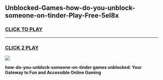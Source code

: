
## Unblocked-Games-how-do-you-unblock-someone-on-tinder-Play-Free-5el8x
<h3>
<a href="https://premium76.site?title=how-do-you-unblock-someone-on-tinder&ref=23A">CLICK TO PLAY</a></h3>
<hr>

<h3>
<a href="https://premium76.site?title=how-do-you-unblock-someone-on-tinder&ref=23A">CLICK 2 PLAY</a>
  
</h3>

<a href="https://premium76.site?title=how-do-you-unblock-someone-on-tinder&ref=23A"><img src="https://clearcache.store/games.png"></a>


**how-do-you-unblock-someone-on-tinder games unblocked: Your Gateway to Fun and Accessible Online Gaming**
